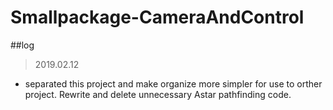 # Smallpackage-CameraAndControl

##log
>2019.02.12
- separated this project and make organize more simpler for use to orther project. Rewrite and delete unnecessary Astar pathfinding code.